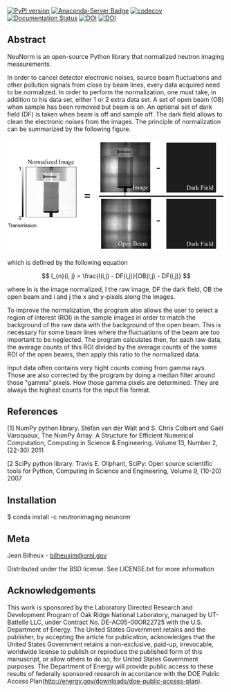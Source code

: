 [![PyPI version](https://badge.fury.io/py/NeuNorm.svg)](https://badge.fury.io/py/NeuNorm)
[![Anaconda-Server Badge](https://anaconda.org/neutronimaging/neunorm/badges/version.svg)](https://anaconda.org/neutronimaging/neunorm)
[![codecov](https://codecov.io/gh/scikit-beam/NeuNorm/branch/master/graph/badge.svg)](https://codecov.io/gh/scikit-beam/NeuNorm)
[![Documentation Status](https://readthedocs.org/projects/neunorm/badge/?version=latest)](http://neunorm.readthedocs.io/en/latest/?badge=latest)
[![DOI](https://zenodo.org/badge/97755175.svg)](https://zenodo.org/badge/latestdoi/97755175)
[![DOI](http://joss.theoj.org/papers/10.21105/joss.00815/status.svg)](https://doi.org/10.21105/joss.00815)

Abstract
--------

NeuNorm is an open-source Python library that normalized neutron imaging measurements.

In order to cancel detector electronic noises, source beam fluctuations and other pollution signals from close by beam lines, every data acquired need to be normalized. In order to perform the normalization, one must take, in addition to his data set, either 1 or 2 extra data set. A set of open beam (OB) when sample has been removed but beam is on. An optional set of dark field (DF) is taken when beam is off and sample off. The dark field allows to clean the electronic noises from the images. The principle of normalization can be summarized by the following figure.

![](documentation/source/_static/normalization_principle.png)

which is defined by the following equation

$$
I_{n}(i, j) = \frac{I(i,j) - DF(i,j)}{OB(i,j) - DF(i,j)}
$$

where In is the image normalized, I the raw image, DF the dark field, OB the open beam and i and j the x and y-pixels along the images.

To improve the normalization, the program also allows the user to select a region of interest (ROI) in the sample images in order to match the background of the raw data with the background of the open beam. This is necessary for some beam lines where the fluctuations of the beam are too important to be neglected. The program calculates then, for each raw data, the average counts of this ROI divided by the average counts of the same ROI of the open beams, then apply this ratio to the normalized data.

Input data often contains very hight counts coming from gamma rays. Those are also corrected by the program by doing a median filter around those "gamma" pixels. How those gamma pixels are determined. They are always the highest counts for the input file format.


References
----------

[1] NumPy python library. Stéfan van der Walt and S. Chris Colbert and Gaël Varoquaux, The NumPy Array: A Structure
for Efficient Numerical Computation, Computing in Science \& Engineering. Volume 13, Number 2, (22-30) 2011

[2 SciPy python library. Travis E. Oliphant, SciPy: Open source scientific tools for Python,
Computing in Science and Engineering, Volume 9, (10-20) 2007

Installation
------------
$ conda install -c neutronimaging neunorm

Meta
----

Jean Bilheux - bilheuxjm@ornl.gov

Distributed under the BSD license. See LICENSE.txt for more information


Acknowledgements
----------------

This work is sponsored by the Laboratory Directed Research and
Development Program of Oak Ridge National Laboratory, managed by
UT-Battelle LLC, under Contract No. DE-AC05-00OR22725 with the U.S.
Department of Energy. The United States Government retains and the
publisher, by accepting the article for publication, acknowledges
that the United States Government retains a non-exclusive, paid-up,
irrevocable, worldwide license to publish or reproduce the published
form of this manuscript, or allow others to do so, for United States
Government purposes. The Department of Energy will provide public
access to these results of federally sponsored research in accordance
with the DOE Public Access Plan(http://energy.gov/downloads/doe-public-access-plan).
